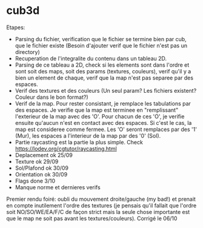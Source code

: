 # cub3d

Etapes:
- Parsing du fichier, verification que le fichier se termine bien par cub, que le fichier existe (Besoin d'ajouter verif que le fichier n'est pas un directory)
- Recuperation de l'integralite du contenu dans un tableau 2D.
- Parsing de ce tableau a 2D, check si les elements sont dans l'ordre et sont soit des maps, soit des params (textures, couleurs), verif qu'il y a bien un element de chaque, verif que la map n'est pas separee par des espaces.
- Verif des textures et des couleurs (Un seul param? Les fichiers existent? Couleur dans le bon format?)
- Verif de la map. Pour rester consistant, je remplace les tabulations par des espaces. Je verifie que la map est terminee en "remplissant" l'exterieur de la map avec des 'O'. Pour chacun de ces 'O', je verifie ensuite qu'aucun n'est en contact avec des espaces. Si c'est le cas, la map est consideree comme fermee. Les 'O' seront remplaces par des '1' (Mur), les espaces a l'interieur de la map par des '0' (Sol).
- Partie raycasting est la partie la plus simple. Check https://lodev.org/cgtutor/raycasting.html 
- Deplacement ok 25/09
- Texture ok 29/09
- Sol/Plafond ok 30/09
- Orientation ok 30/09
- Flags done 3/10
- Manque norme et dernieres verifs

Premier rendu foiré: oubli du mouvement droite/gauche (my bad!) et prenait en compte inutilement l'ordre des textures (je pensais qu'il fallait que l'ordre soit NO/SO/WE/EA/F/C de façon strict mais la seule chose importante est que le map ne soit pas avant les textures/couleurs).
Corrigé le 06/10
